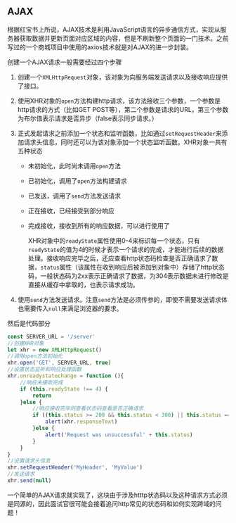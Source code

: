 ## AJAX

根据红宝书上所说，AJAX技术是利用JavaScript语言的异步通信方式，实现从服务器获取数据并更新页面对应区域的内容，但是不刷新整个页面的一门技术。之前写过的一个商城项目中使用的axios技术就是对AJAX的进一步封装。

创建一个AJAX请求一般需要经过四个步骤

1. 创建一个`XMLHttpRequest`对象，该对象为向服务端发送请求以及接收响应提供了接口。

2. 使用XHR对象的`open`方法构建http请求，该方法接收三个参数，一个参数是http请求的方式（比如GET POST等），第二个参数是请求的URL，第三个参数为布尔值表示请求是否异步（false表示同步请求。）

3. 正式发起请求之前添加一个状态和监听函数，比如通过`setRequestHeader`来添加请求头信息，同时还可以为该对象添加一个状态监听函数。XHR对象一共有五种状态

   - 未初始化，此时尚未调用`open`方法

   - 已初始化，调用了`open`方法构建请求

   - 已发送，调用了`send`方法发送请求

   - 正在接收，已经接受到部分响应

   - 完成接收，接收到所有的响应数据，可以进行使用了

     XHR对象中的`readyState`属性使用0-4来标识每一个状态，只有`readyState`的值为4的时候才表示一个请求的完成，才能进行后续的数据处理。接收响应完毕之后，还应查看http状态码检查是否正确请求了数据，`status`属性（该属性在收到响应后被添加到对象中）存储了http状态码，一般状态码为2xx表示正确请求了数据，为304表示数据未进行修改是直接从缓存中拿取的，也表示请求成功。

4. 使用`send`方法发送请求。注意`send`方法是必须传参的，即使不需要发送请求体也需要传入`null`来满足浏览器的要求。

然后是代码部分

```javascript
const SERVER_URL = '/server'
//创建XHR对象
let xhr = new XMLHttpRequest()
//调用open方法初始化
xhr.open('GET', SERVER_URL, true)
//设置状态监听和响应处理函数
xhr.onreadystatechange = function (){
    //响应未接收完成
    if (this.readyState !== 4) {
        return
    }else {
        //响应接收完毕则查看状态码查看是否正确请求
        if ((this.status >= 200 && this.status < 300) || this.status === 304) {
            alert(xhr.responseText)
        }else {
            alert('Request was unsuccessful' + this.status)
        }
    }
}
//设置请求头信息
xhr.setRequestHeader('MyHeader', 'MyValue')
//发送请求
xhr.send(null)
```

一个简单的AJAX请求就实现了，这块由于涉及htttp状态码以及这种请求方式必须是同源的，因此面试官很可能会接着追问http常见的状态码和如何实现跨域的问题！













